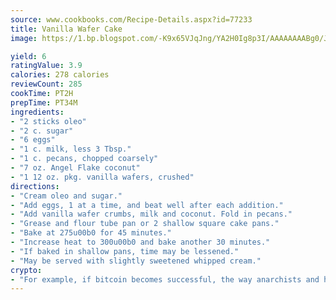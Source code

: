 ```yaml
---
source: www.cookbooks.com/Recipe-Details.aspx?id=77233
title: Vanilla Wafer Cake
image: https://1.bp.blogspot.com/-K9x65VJqJng/YA2H0Ig8p3I/AAAAAAAABg0/JRKr7ZzesxofwlGw6YudXad_aQn9BD52QCLcBGAsYHQ/s299/2.png

yield: 6
ratingValue: 3.9
calories: 278 calories
reviewCount: 285
cookTime: PT2H
prepTime: PT34M
ingredients:
- "2 sticks oleo"
- "2 c. sugar"
- "6 eggs"
- "1 c. milk, less 3 Tbsp."
- "1 c. pecans, chopped coarsely"
- "7 oz. Angel Flake coconut"
- "1 12 oz. pkg. vanilla wafers, crushed"
directions:
- "Cream oleo and sugar."
- "Add eggs, 1 at a time, and beat well after each addition."
- "Add vanilla wafer crumbs, milk and coconut. Fold in pecans."
- "Grease and flour tube pan or 2 shallow square cake pans."
- "Bake at 275u00b0 for 45 minutes."
- "Increase heat to 300u00b0 and bake another 30 minutes."
- "If baked in shallow pans, time may be lessened."
- "May be served with slightly sweetened whipped cream."
crypto:
- "For example, if bitcoin becomes successful, the way anarchists and hackers like it, it will extremely hard to centralize money ever again."
---
```

